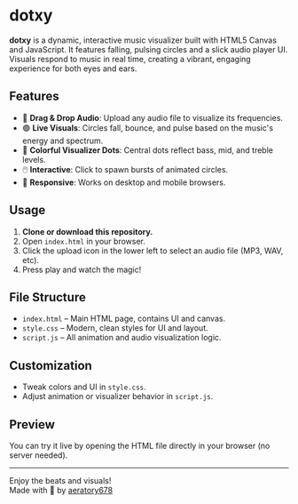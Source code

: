 # dotxy

**dotxy** is a dynamic, interactive music visualizer built with HTML5 Canvas and JavaScript. It features falling, pulsing circles and a slick audio player UI. Visuals respond to music in real time, creating a vibrant, engaging experience for both eyes and ears.



## Features

- 🎵 **Drag & Drop Audio**: Upload any audio file to visualize its frequencies.
- 🟣 **Live Visuals**: Circles fall, bounce, and pulse based on the music's energy and spectrum.
- 🌈 **Colorful Visualizer Dots**: Central dots reflect bass, mid, and treble levels.
- 🖱️ **Interactive**: Click to spawn bursts of animated circles.
- 📱 **Responsive**: Works on desktop and mobile browsers.

## Usage

1. **Clone or download this repository.**
2. Open `index.html` in your browser.
3. Click the upload icon in the lower left to select an audio file (MP3, WAV, etc).
4. Press play and watch the magic!

## File Structure

- `index.html` – Main HTML page, contains UI and canvas.
- `style.css` – Modern, clean styles for UI and layout.
- `script.js` – All animation and audio visualization logic.

## Customization

- Tweak colors and UI in `style.css`.
- Adjust animation or visualizer behavior in `script.js`.

## Preview

You can try it live by opening the HTML file directly in your browser (no server needed).

---

Enjoy the beats and visuals!  
Made with 💜 by [aeratory678](https://github.com/aeratory678)
